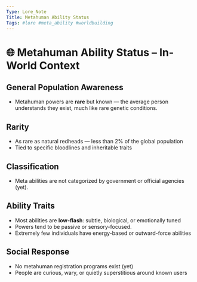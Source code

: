 ```yaml
---
Type: Lore_Note
Title: Metahuman Ability Status
Tags: #lore #meta_ability #worldbuilding
---
```


# 🌐 Metahuman Ability Status – In-World Context

## General Population Awareness
- Metahuman powers are **rare** but known — the average person understands they exist, much like rare genetic conditions.

## Rarity
- As rare as natural redheads — less than 2% of the global population
- Tied to specific bloodlines and inheritable traits

## Classification
- Meta abilities are not categorized by government or official agencies (yet).
## Ability Traits
- Most abilities are **low-flash**: subtle, biological, or emotionally tuned
- Powers tend to be passive or sensory-focused.
- Extremely few individuals have energy-based or outward-force abilities

## Social Response
- No metahuman registration programs exist (yet)
- People are curious, wary, or quietly superstitious around known users